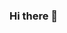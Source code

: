 ### Hi there 👋

<!--
**MohamedOmar2020/MohamedOmar2020** is a ✨ _special_ ✨ repository because its `README.md` (this file) appears on your GitHub profile.

[![Anurag's GitHub stats](https://github-readme-stats.vercel.app/api?username=MohamedOmar2020)](https://github.com/anuraghazra/github-readme-stats)


